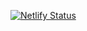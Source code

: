 [![Netlify Status](https://api.netlify.com/api/v1/badges/d6fc5a9f-d362-43b3-997e-66506e3eee13/deploy-status)](https://app.netlify.com/sites/tictactoe-react-app/deploys)